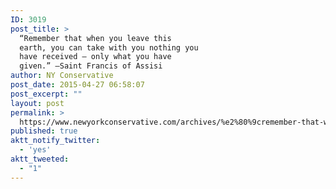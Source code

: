 ```yaml
---
ID: 3019
post_title: >
  “Remember that when you leave this
  earth, you can take with you nothing you
  have received – only what you have
  given.” –Saint Francis of Assisi
author: NY Conservative
post_date: 2015-04-27 06:58:07
post_excerpt: ""
layout: post
permalink: >
  https://www.newyorkconservative.com/archives/%e2%80%9cremember-that-when-you-leave-this-earth-you-can-take-with-you-nothing-you-have-received-%e2%80%93-only-what-you-have-given-%e2%80%9d-%e2%80%93saint-francis-of-assisi/
published: true
aktt_notify_twitter:
  - 'yes'
aktt_tweeted:
  - "1"
---
```

<p><img src="http://www.newyorkconservative.com/wp-content/uploads/2015/04/042715_1057_Remembertha11.jpg" alt=""/></p>
